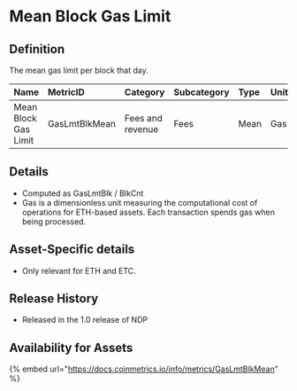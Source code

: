 # Mean Block Gas Limit

## Definition

The mean gas limit per block that day.

| Name | MetricID | Category | Subcategory | Type | Unit | Interval |
| :--- | :--- | :--- | :--- | :--- | :--- | :--- |
| Mean Block Gas Limit | GasLmtBlkMean | Fees and revenue | Fees | Mean | Gas | 1 day |

## Details

* Computed as GasLmtBlk / BlkCnt
* Gas is a dimensionless unit measuring the computational cost of operations for ETH-based assets. Each transaction spends gas when being processed.

## Asset-Specific details

* Only relevant for ETH and ETC.

## Release History

* Released in the 1.0 release of NDP

## Availability for Assets

{% embed url="https://docs.coinmetrics.io/info/metrics/GasLmtBlkMean" %}



